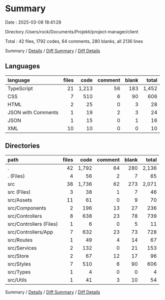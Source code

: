 # Summary

Date : 2025-03-08 18:41:28

Directory /Users/rock/Documents/Projekti/project-manager/client

Total : 42 files,  1792 codes, 64 comments, 280 blanks, all 2136 lines

Summary / [Details](details.md) / [Diff Summary](diff.md) / [Diff Details](diff-details.md)

## Languages
| language | files | code | comment | blank | total |
| :--- | ---: | ---: | ---: | ---: | ---: |
| TypeScript | 21 | 1,213 | 56 | 183 | 1,452 |
| CSS | 7 | 510 | 6 | 90 | 606 |
| HTML | 2 | 25 | 0 | 3 | 28 |
| JSON with Comments | 1 | 19 | 2 | 3 | 24 |
| JSON | 1 | 15 | 0 | 1 | 16 |
| XML | 10 | 10 | 0 | 0 | 10 |

## Directories
| path | files | code | comment | blank | total |
| :--- | ---: | ---: | ---: | ---: | ---: |
| . | 42 | 1,792 | 64 | 280 | 2,136 |
| . (Files) | 4 | 56 | 2 | 7 | 65 |
| src | 38 | 1,736 | 62 | 273 | 2,071 |
| src (Files) | 3 | 38 | 1 | 7 | 46 |
| src/Assets | 11 | 61 | 0 | 9 | 70 |
| src/Components | 2 | 196 | 13 | 27 | 236 |
| src/Controllers | 8 | 638 | 23 | 78 | 739 |
| src/Controllers (Files) | 1 | 6 | 0 | 5 | 11 |
| src/Controllers/App | 7 | 632 | 23 | 73 | 728 |
| src/Routes | 1 | 49 | 4 | 14 | 67 |
| src/Services | 2 | 132 | 0 | 21 | 153 |
| src/Store | 2 | 67 | 12 | 17 | 96 |
| src/Styles | 7 | 510 | 6 | 90 | 606 |
| src/Types | 1 | 4 | 0 | 0 | 4 |
| src/Utils | 1 | 41 | 3 | 10 | 54 |

Summary / [Details](details.md) / [Diff Summary](diff.md) / [Diff Details](diff-details.md)
